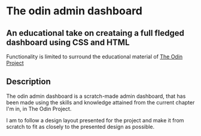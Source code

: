 # The odin admin dashboard

## An educational take on creataing a full fledged dashboard using CSS and HTML

Functionality is limited to surround the educational material of [The Odin Project](https://www.theodinproject.com/lessons/node-path-intermediate-html-and-css-admin-dashboard)

## Description

The odin admin dashboard is a scratch-made admin dashboard, that has been made using the skills and knowledge attained from the current chapter I'm in, in The Odin Project.

I am to follow a design layout presented for the project and make it from scratch to fit as closely to the presented design as possible.
